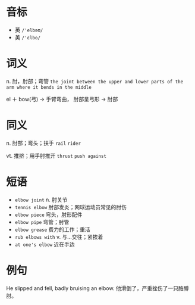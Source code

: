 # 音标

- 英 `/'elbəʊ/`
- 美 `/'ɛlbo/`

# 词义

n. 肘，肘部；弯管
`the joint between the upper and lower parts of the arm where it bends in the middle`



el ＋ bow(弓) → 手臂弯曲， 肘部呈弓形 → 肘部

# 同义

n. 肘部；弯头；扶手
`rail` `rider`

vt. 推挤；用手肘推开
`thrust` `push against`

# 短语

- `elbow joint` n. 肘关节
- `tennis elbow` 肘部发炎；网球运动员常见的肘伤
- `elbow piece` 弯头，肘形配件
- `elbow pipe` 弯管；肘管
- `elbow grease` 费力的工作；重活
- `rub elbows with` v. 与…交往；紧挨着
- `at one's elbow` 近在手边

# 例句

He slipped and fell, badly bruising an elbow.
他滑倒了，严重挫伤了一只胳膊肘。


